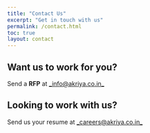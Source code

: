 ```yaml
---
title: "Contact Us"
excerpt: "Get in touch with us"
permalink: /contact.html
toc: true
layout: contact
---
```



## Want us to work for you?
Send a **RFP** at [_info@akriya.co.in_](mailto:info@akriya.co.in)


## Looking to work with us?
Send us your resume at [_careers@akriya.co.in_](mailto:careers@akriya.co.in)

  